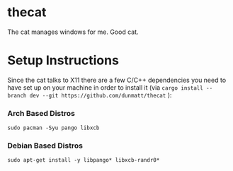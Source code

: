 # thecat
The cat manages windows for me.  Good cat.

# Setup Instructions
Since the cat talks to X11 there are a few C/C++ dependencies you need to have set up on your
machine in order to install it (via
`cargo install --branch dev --git https://github.com/dunmatt/thecat` ):

### Arch Based Distros
    sudo pacman -Syu pango libxcb

### Debian Based Distros
    sudo apt-get install -y libpango* libxcb-randr0*
